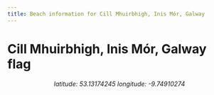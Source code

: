 ```yaml
---
title: Beach information for Cill Mhuirbhigh, Inis Mór, Galway
---
```

# Cill Mhuirbhigh, Inis Mór, Galway <span class="material-icons blue-flag">flag</span>

<div align="center"><i>latitude: 53.13174245 longitude: -9.74910274</i></div>
